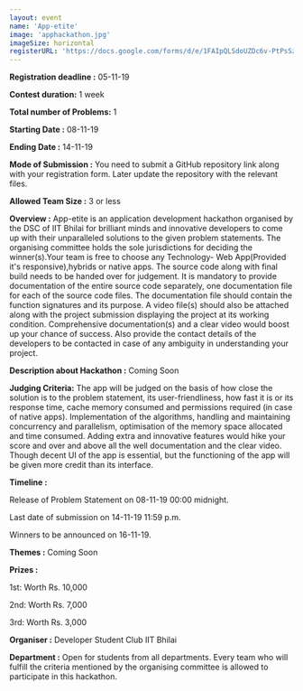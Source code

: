 ```yaml
---
layout: event
name: 'App-etite'
image: 'apphackathon.jpg'
imageSize: horizontal
registerURL: 'https://docs.google.com/forms/d/e/1FAIpQLSdoUZDc6v-PtPsSzwuAD8Aynjh4OOfqZUw7QbWEhtkmfWbX9A/viewform'
---
```


<p><strong>Registration deadline :</strong> 05-11-19&nbsp;</p>
<p><strong>Contest duration:</strong> 1 week</p>
<p><strong>Total number of Problems:</strong> 1</p>
<p><strong>Starting Date :</strong> 08-11-19</p>
<p><strong>Ending Date :</strong> 14-11-19</p>
<p>
	<strong>Mode of Submission :</strong> You need to submit a GitHub repository link along with your
	registration form. Later update the repository with the relevant files.
</p>
<p><strong>Allowed Team Size :</strong> 3 or less</p>
<p>
	<strong>Overview :</strong> App-etite is an application development hackathon organised by the DSC
	of IIT Bhilai for brilliant minds and innovative developers to come up with their unparalleled
	solutions to the given problem statements. The organising committee holds the sole jurisdictions
	for deciding the winner(s).Your team is free to choose any Technology- Web App(Provided it's
	responsive),hybrids or native apps. The source code along with final build needs to be handed over
	for judgement. It is mandatory to provide documentation of the entire source code separately, one
	documentation file for each of the source code files. The documentation file should contain the
	function signatures and its purpose. A video file(s) should also be attached along with the
	project submission displaying the project at its working condition. Comprehensive documentation(s)
	and a clear video would boost up your chance of success. Also provide the contact details of the
	developers to be contacted in case of any ambiguity in understanding your project.
</p>
<p><strong>Description about Hackathon :</strong> Coming Soon</p>
<p>
	<strong>Judging Criteria:</strong> The app will be judged on the basis of how close the solution
	is to the problem statement, its user-friendliness, how fast it is or its response time, cache
	memory consumed and permissions required (in case of native apps). Implementation of the
	algorithms, handling and maintaining concurrency and parallelism, optimisation of the memory space
	allocated and time consumed. Adding extra and innovative features would hike your score and over
	and above all the well documentation and the clear video. Though decent UI of the app is
	essential, but the functioning of the app will be given more credit than its interface.
</p>
<p><strong>Timeline :</strong></p>
<p>Release of Problem Statement on 08-11-19 00:00 midnight.</p>
<p>Last date of submission on 14-11-19 11:59 p.m.</p>
<p>Winners to be announced on 16-11-19.</p>
<p><strong>Themes :</strong> Coming Soon</p>
<p><strong>Prizes : </strong></p>
<p>1st: Worth Rs. 10,000</p>
<p>2nd: Worth Rs. 7,000</p>
<p>3rd: Worth Rs. 3,000</p>
<p><strong>Organiser :</strong> Developer Student Club IIT Bhilai</p>
<p>
	<strong>Department :</strong> Open for students from all departments. Every team who will fulfill
	the criteria mentioned by the organising committee is allowed to participate in this
	hackathon.&nbsp;
</p>

